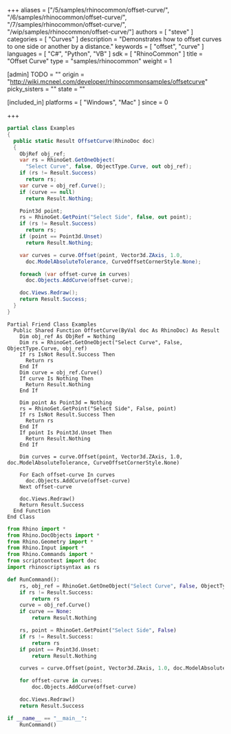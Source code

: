 +++
aliases = ["/5/samples/rhinocommon/offset-curve/", "/6/samples/rhinocommon/offset-curve/", "/7/samples/rhinocommon/offset-curve/", "/wip/samples/rhinocommon/offset-curve/"]
authors = [ "steve" ]
categories = [ "Curves" ]
description = "Demonstrates how to offset curves to one side or another by a distance."
keywords = [ "offset", "curve" ]
languages = [ "C#", "Python", "VB" ]
sdk = [ "RhinoCommon" ]
title = "Offset Curve"
type = "samples/rhinocommon"
weight = 1

[admin]
TODO = ""
origin = "http://wiki.mcneel.com/developer/rhinocommonsamples/offsetcurve"
picky_sisters = ""
state = ""

[included_in]
platforms = [ "Windows", "Mac" ]
since = 0

+++

<div class="codetab-content" id="cs">

```cs
partial class Examples
{
  public static Result OffsetCurve(RhinoDoc doc)
  {
    ObjRef obj_ref;
    var rs = RhinoGet.GetOneObject(
      "Select Curve", false, ObjectType.Curve, out obj_ref);
    if (rs != Result.Success)
      return rs;
    var curve = obj_ref.Curve();
    if (curve == null)
      return Result.Nothing;

    Point3d point;
    rs = RhinoGet.GetPoint("Select Side", false, out point);
    if (rs != Result.Success)
      return rs;
    if (point == Point3d.Unset)
      return Result.Nothing;

    var curves = curve.Offset(point, Vector3d.ZAxis, 1.0,
      doc.ModelAbsoluteTolerance, CurveOffsetCornerStyle.None);

    foreach (var offset-curve in curves)
      doc.Objects.AddCurve(offset-curve);

    doc.Views.Redraw();
    return Result.Success;
  }
}
```

</div>


<div class="codetab-content" id="vb">

```vbnet
Partial Friend Class Examples
  Public Shared Function OffsetCurve(ByVal doc As RhinoDoc) As Result
	Dim obj_ref As ObjRef = Nothing
	Dim rs = RhinoGet.GetOneObject("Select Curve", False, ObjectType.Curve, obj_ref)
	If rs IsNot Result.Success Then
	  Return rs
	End If
	Dim curve = obj_ref.Curve()
	If curve Is Nothing Then
	  Return Result.Nothing
	End If

	Dim point As Point3d = Nothing
	rs = RhinoGet.GetPoint("Select Side", False, point)
	If rs IsNot Result.Success Then
	  Return rs
	End If
	If point Is Point3d.Unset Then
	  Return Result.Nothing
	End If

	Dim curves = curve.Offset(point, Vector3d.ZAxis, 1.0, doc.ModelAbsoluteTolerance, CurveOffsetCornerStyle.None)

	For Each offset-curve In curves
	  doc.Objects.AddCurve(offset-curve)
	Next offset-curve

	doc.Views.Redraw()
	Return Result.Success
  End Function
End Class
```

</div>


<div class="codetab-content" id="py">

```python
from Rhino import *
from Rhino.DocObjects import *
from Rhino.Geometry import *
from Rhino.Input import *
from Rhino.Commands import *
from scriptcontext import doc
import rhinoscriptsyntax as rs

def RunCommand():
    rs, obj_ref = RhinoGet.GetOneObject("Select Curve", False, ObjectType.Curve)
    if rs != Result.Success:
        return rs
    curve = obj_ref.Curve()
    if curve == None:
        return Result.Nothing

    rs, point = RhinoGet.GetPoint("Select Side", False)
    if rs != Result.Success:
        return rs
    if point == Point3d.Unset:
        return Result.Nothing

    curves = curve.Offset(point, Vector3d.ZAxis, 1.0, doc.ModelAbsoluteTolerance, CurveOffsetCornerStyle.None)

    for offset-curve in curves:
        doc.Objects.AddCurve(offset-curve)

    doc.Views.Redraw()
    return Result.Success

if __name__ == "__main__":
    RunCommand()
```

</div>
